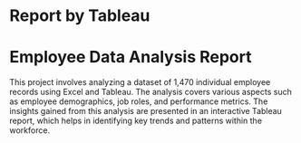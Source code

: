 # Report by Tableau

# Employee Data Analysis Report

This project involves analyzing a dataset of 1,470 individual employee records using Excel and Tableau. The analysis covers various aspects such as employee demographics, job roles, and performance metrics. The insights gained from this analysis are presented in an interactive Tableau report, which helps in identifying key trends and patterns within the workforce.
